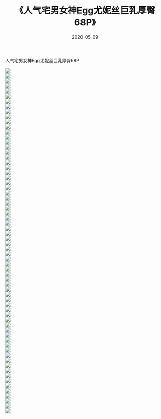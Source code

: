 ﻿---
layout: post
title:  《人气宅男女神Egg尤妮丝巨乳厚臀68P》
date:   2020-05-09
img: http://img.660000.xyz/Sharelink/性感/2020/人气宅男女神Egg尤妮丝巨乳厚臀68P/000.jpg
categories: [美女, 清纯, 唯美]
---

人气宅男女神Egg尤妮丝巨乳厚臀68P

  ![](http://img.660000.xyz/Sharelink/性感/2020/人气宅男女神Egg尤妮丝巨乳厚臀68P/001.jpg) <br> ![](http://img.660000.xyz/Sharelink/性感/2020/人气宅男女神Egg尤妮丝巨乳厚臀68P/002.jpg) <br> ![](http://img.660000.xyz/Sharelink/性感/2020/人气宅男女神Egg尤妮丝巨乳厚臀68P/003.jpg) <br> ![](http://img.660000.xyz/Sharelink/性感/2020/人气宅男女神Egg尤妮丝巨乳厚臀68P/004.jpg) <br> ![](http://img.660000.xyz/Sharelink/性感/2020/人气宅男女神Egg尤妮丝巨乳厚臀68P/005.jpg) <br> ![](http://img.660000.xyz/Sharelink/性感/2020/人气宅男女神Egg尤妮丝巨乳厚臀68P/006.jpg) <br> ![](http://img.660000.xyz/Sharelink/性感/2020/人气宅男女神Egg尤妮丝巨乳厚臀68P/007.jpg) <br> ![](http://img.660000.xyz/Sharelink/性感/2020/人气宅男女神Egg尤妮丝巨乳厚臀68P/008.jpg) <br> ![](http://img.660000.xyz/Sharelink/性感/2020/人气宅男女神Egg尤妮丝巨乳厚臀68P/009.jpg) <br> ![](http://img.660000.xyz/Sharelink/性感/2020/人气宅男女神Egg尤妮丝巨乳厚臀68P/010.jpg) <br> ![](http://img.660000.xyz/Sharelink/性感/2020/人气宅男女神Egg尤妮丝巨乳厚臀68P/011.jpg) <br> ![](http://img.660000.xyz/Sharelink/性感/2020/人气宅男女神Egg尤妮丝巨乳厚臀68P/012.jpg) <br> ![](http://img.660000.xyz/Sharelink/性感/2020/人气宅男女神Egg尤妮丝巨乳厚臀68P/013.jpg) <br> ![](http://img.660000.xyz/Sharelink/性感/2020/人气宅男女神Egg尤妮丝巨乳厚臀68P/014.jpg) <br> ![](http://img.660000.xyz/Sharelink/性感/2020/人气宅男女神Egg尤妮丝巨乳厚臀68P/015.jpg) <br> ![](http://img.660000.xyz/Sharelink/性感/2020/人气宅男女神Egg尤妮丝巨乳厚臀68P/016.jpg) <br> ![](http://img.660000.xyz/Sharelink/性感/2020/人气宅男女神Egg尤妮丝巨乳厚臀68P/017.jpg) <br> ![](http://img.660000.xyz/Sharelink/性感/2020/人气宅男女神Egg尤妮丝巨乳厚臀68P/018.jpg) <br> ![](http://img.660000.xyz/Sharelink/性感/2020/人气宅男女神Egg尤妮丝巨乳厚臀68P/019.jpg) <br> ![](http://img.660000.xyz/Sharelink/性感/2020/人气宅男女神Egg尤妮丝巨乳厚臀68P/020.jpg) <br> ![](http://img.660000.xyz/Sharelink/性感/2020/人气宅男女神Egg尤妮丝巨乳厚臀68P/021.jpg) <br> ![](http://img.660000.xyz/Sharelink/性感/2020/人气宅男女神Egg尤妮丝巨乳厚臀68P/022.jpg) <br> ![](http://img.660000.xyz/Sharelink/性感/2020/人气宅男女神Egg尤妮丝巨乳厚臀68P/023.jpg) <br> ![](http://img.660000.xyz/Sharelink/性感/2020/人气宅男女神Egg尤妮丝巨乳厚臀68P/024.jpg) <br> ![](http://img.660000.xyz/Sharelink/性感/2020/人气宅男女神Egg尤妮丝巨乳厚臀68P/025.jpg) <br> ![](http://img.660000.xyz/Sharelink/性感/2020/人气宅男女神Egg尤妮丝巨乳厚臀68P/026.jpg) <br> ![](http://img.660000.xyz/Sharelink/性感/2020/人气宅男女神Egg尤妮丝巨乳厚臀68P/027.jpg) <br> ![](http://img.660000.xyz/Sharelink/性感/2020/人气宅男女神Egg尤妮丝巨乳厚臀68P/028.jpg) <br> ![](http://img.660000.xyz/Sharelink/性感/2020/人气宅男女神Egg尤妮丝巨乳厚臀68P/029.jpg) <br> ![](http://img.660000.xyz/Sharelink/性感/2020/人气宅男女神Egg尤妮丝巨乳厚臀68P/030.jpg) <br> ![](http://img.660000.xyz/Sharelink/性感/2020/人气宅男女神Egg尤妮丝巨乳厚臀68P/031.jpg) <br> ![](http://img.660000.xyz/Sharelink/性感/2020/人气宅男女神Egg尤妮丝巨乳厚臀68P/032.jpg) <br> ![](http://img.660000.xyz/Sharelink/性感/2020/人气宅男女神Egg尤妮丝巨乳厚臀68P/033.jpg) <br> ![](http://img.660000.xyz/Sharelink/性感/2020/人气宅男女神Egg尤妮丝巨乳厚臀68P/034.jpg) <br> ![](http://img.660000.xyz/Sharelink/性感/2020/人气宅男女神Egg尤妮丝巨乳厚臀68P/035.jpg) <br> ![](http://img.660000.xyz/Sharelink/性感/2020/人气宅男女神Egg尤妮丝巨乳厚臀68P/036.jpg) <br> ![](http://img.660000.xyz/Sharelink/性感/2020/人气宅男女神Egg尤妮丝巨乳厚臀68P/037.jpg) <br> ![](http://img.660000.xyz/Sharelink/性感/2020/人气宅男女神Egg尤妮丝巨乳厚臀68P/038.jpg) <br> ![](http://img.660000.xyz/Sharelink/性感/2020/人气宅男女神Egg尤妮丝巨乳厚臀68P/039.jpg) <br> ![](http://img.660000.xyz/Sharelink/性感/2020/人气宅男女神Egg尤妮丝巨乳厚臀68P/040.jpg) <br> ![](http://img.660000.xyz/Sharelink/性感/2020/人气宅男女神Egg尤妮丝巨乳厚臀68P/041.jpg) <br> ![](http://img.660000.xyz/Sharelink/性感/2020/人气宅男女神Egg尤妮丝巨乳厚臀68P/042.jpg) <br> ![](http://img.660000.xyz/Sharelink/性感/2020/人气宅男女神Egg尤妮丝巨乳厚臀68P/043.jpg) <br> ![](http://img.660000.xyz/Sharelink/性感/2020/人气宅男女神Egg尤妮丝巨乳厚臀68P/044.jpg) <br> ![](http://img.660000.xyz/Sharelink/性感/2020/人气宅男女神Egg尤妮丝巨乳厚臀68P/045.jpg) <br> ![](http://img.660000.xyz/Sharelink/性感/2020/人气宅男女神Egg尤妮丝巨乳厚臀68P/046.jpg) <br> ![](http://img.660000.xyz/Sharelink/性感/2020/人气宅男女神Egg尤妮丝巨乳厚臀68P/047.jpg) <br> ![](http://img.660000.xyz/Sharelink/性感/2020/人气宅男女神Egg尤妮丝巨乳厚臀68P/048.jpg) <br> ![](http://img.660000.xyz/Sharelink/性感/2020/人气宅男女神Egg尤妮丝巨乳厚臀68P/049.jpg) <br> ![](http://img.660000.xyz/Sharelink/性感/2020/人气宅男女神Egg尤妮丝巨乳厚臀68P/050.jpg) <br> ![](http://img.660000.xyz/Sharelink/性感/2020/人气宅男女神Egg尤妮丝巨乳厚臀68P/051.jpg) <br> ![](http://img.660000.xyz/Sharelink/性感/2020/人气宅男女神Egg尤妮丝巨乳厚臀68P/052.jpg) <br> ![](http://img.660000.xyz/Sharelink/性感/2020/人气宅男女神Egg尤妮丝巨乳厚臀68P/053.jpg) <br> ![](http://img.660000.xyz/Sharelink/性感/2020/人气宅男女神Egg尤妮丝巨乳厚臀68P/054.jpg) <br> ![](http://img.660000.xyz/Sharelink/性感/2020/人气宅男女神Egg尤妮丝巨乳厚臀68P/055.jpg) <br> ![](http://img.660000.xyz/Sharelink/性感/2020/人气宅男女神Egg尤妮丝巨乳厚臀68P/056.jpg) <br> ![](http://img.660000.xyz/Sharelink/性感/2020/人气宅男女神Egg尤妮丝巨乳厚臀68P/057.jpg) <br> ![](http://img.660000.xyz/Sharelink/性感/2020/人气宅男女神Egg尤妮丝巨乳厚臀68P/058.jpg) <br> ![](http://img.660000.xyz/Sharelink/性感/2020/人气宅男女神Egg尤妮丝巨乳厚臀68P/059.jpg) <br> ![](http://img.660000.xyz/Sharelink/性感/2020/人气宅男女神Egg尤妮丝巨乳厚臀68P/060.jpg) <br> ![](http://img.660000.xyz/Sharelink/性感/2020/人气宅男女神Egg尤妮丝巨乳厚臀68P/061.jpg) <br> ![](http://img.660000.xyz/Sharelink/性感/2020/人气宅男女神Egg尤妮丝巨乳厚臀68P/062.jpg) <br> ![](http://img.660000.xyz/Sharelink/性感/2020/人气宅男女神Egg尤妮丝巨乳厚臀68P/063.jpg) <br> ![](http://img.660000.xyz/Sharelink/性感/2020/人气宅男女神Egg尤妮丝巨乳厚臀68P/064.jpg) <br> ![](http://img.660000.xyz/Sharelink/性感/2020/人气宅男女神Egg尤妮丝巨乳厚臀68P/065.jpg) <br> ![](http://img.660000.xyz/Sharelink/性感/2020/人气宅男女神Egg尤妮丝巨乳厚臀68P/066.jpg) <br> ![](http://img.660000.xyz/Sharelink/性感/2020/人气宅男女神Egg尤妮丝巨乳厚臀68P/067.jpg) <br> ![](http://img.660000.xyz/Sharelink/性感/2020/人气宅男女神Egg尤妮丝巨乳厚臀68P/068.jpg) <br>